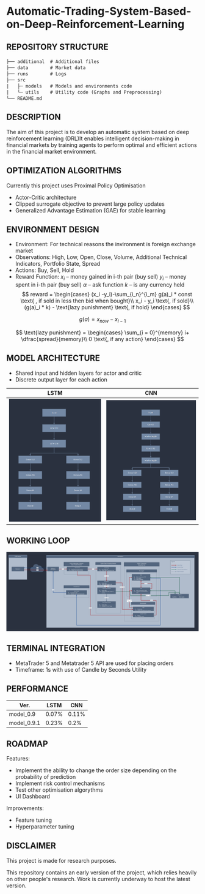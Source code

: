 # Automatic-Trading-System-Based-on-Deep-Reinforcement-Learning

## REPOSITORY STRUCTURE

```code
├── additional  # Additional files
├── data        # Market data
├── runs        # Logs
├── src         
|   ├─ models   # Models and environments code
|   └─ utils    # Utility code (Graphs and Preprocessing)
└── README.md
```

## DESCRIPTION

The aim of this project is to develop an automatic system based on deep reinforcement learning (DRL)It enables intelligent decision-making in financial markets by training agents to perform optimal and efficient actions in the financial market environment.

## OPTIMIZATION ALGORITHMS

Currently this project uses Proximal Policy Optimisation

- Actor-Critic architecture
- Clipped surrogate objective to prevent large policy updates
- Generalized Advantage Estimation (GAE) for stable learning

## ENVIRONMENT DESIGN

- Environment:      For technical reasons the invironment is foreign exchange market
- Observations:     High, Low, Open, Close, Volume, Additional Technical Indicators, Portfolio State, Spread
- Actions:          Buy, Sell, Hold
- Reward Function:
    $x_i$ – money gained in i-th pair (buy sell)
    $y_i$ – money spent in i-th pair (buy sell)
    $α$ – ask function
    $k$ – is any currency held
$$
reward = 
\begin{cases}
(x_i -y_i)-\sum_{i_n}^{i_m} g(a)_i * const \text{ , if sold in less then bid when bought}\\
x_i - y_i \text{, if sold}\\
(g(a)_i * k) - \text{lazy punishment} \text{, if hold}
\end{cases}
$$

$$
g(a) = x_{now} - x_{i-1}
$$

$$
\text{lazy punishment} = 
\begin{cases}
\sum_{i = 0}^{memory} i+ \dfrac{spread}{memory}\\
0 \text{, if any action}
\end{cases}
$$

## MODEL ARCHITECTURE

- Shared input and hidden layers for actor and critic
- Discrete output layer for each action

LSTM             |  CNN
:-------------------------:|:-------------------------:
![](additional/model_achitecture.png)  |  ![](additional/model_achitecture_2.png)

## WORKING LOOP

![image](additional/Flow_Chart.png)

## TERMINAL INTEGRATION

- MetaTrader 5 and Metatrader 5 API are used for placing orders
- Timeframe: 1s with use of Candle by Seconds Utility

## PERFORMANCE

|Ver.|LSTM|CNN|
|----|----|---|
|model_0.9|0.07%|0.11%|
|model_0.9.1|0.23%|0.2%|

## ROADMAP

Features:
- Implement the ability to change the order size depending on the probability of prediction
- Implement risk control mechanisms
- Test other optimisation algorythms
- UI Dashboard

Improvements:
- Feature tuning
- Hyperparameter tuning

## DISCLAIMER

This project is made for research purposes.

This repository contains an early version of the project, which relies heavily on other people's research. Work is currently underway to host the latest version.